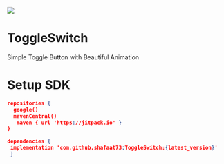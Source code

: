 [![](https://jitpack.io/v/shafaat73/ToggleSwitch.svg)](https://jitpack.io/#shafaat73/ToggleSwitch)
# ToggleSwitch
Simple Toggle Button with Beautiful Animation

# Setup SDK
```json
repositories {
  google()
  mavenCentral()
   maven { url 'https://jitpack.io' }
}

dependencies {
 implementation 'com.github.shafaat73:ToggleSwitch:{latest_version}'
 }

```
 
